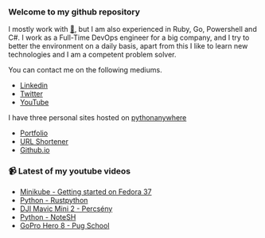 ### Welcome to my github repository

I mostly work with [:snake:](https://www.python.org/), but I am also experienced in Ruby, Go, Powershell and C#. I work as a Full-Time DevOps engineer for a big company, and I try to better the environment on a daily basis, apart from this I like to learn new technologies and I am a competent problem solver.

You can contact me on the following mediums.
- [Linkedin](https://www.linkedin.com/in/r3ap3rpy)
- [Twitter](https://twitter.com/r3ap3rpy)
- [YouTube](https://www.youtube.com/channel/UC1qkMXH8d2I9DDAtBSeEHqg)

I have three personal sites hosted on [pythonanywhere](https://www.pythonanywhere.com/)
- [Portfolio](http://r3ap3rpy.pythonanywhere.com/)
- [URL Shortener](http://shortenpy.pythonanywhere.com/)
- [Github.io](https://r3ap3rpy.github.io/)

### :video_camera: Latest of my youtube videos
<!-- YOUTUBE:START -->
- [Minikube - Getting started on Fedora 37](https://www.youtube.com/watch?v=z1dcAQSH6D0)
- [Python - Rustpython](https://www.youtube.com/watch?v=VPubaEVNpuU)
- [DJI Mavic Mini 2 - Percsény](https://www.youtube.com/watch?v=IaqWdFJu-Pw)
- [Python - NoteSH](https://www.youtube.com/watch?v=uHYhpOfRUT8)
- [GoPro Hero 8 - Pug School](https://www.youtube.com/watch?v=_wAbWhQNzDw)
<!-- YOUTUBE:END -->

